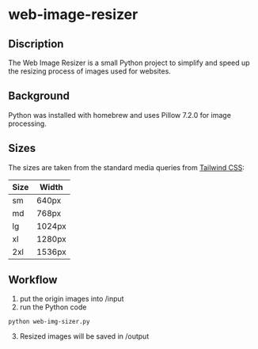 # web-image-resizer
## Discription
The Web Image Resizer is a small Python project to simplify and speed up the resizing process of images used for websites.
## Background
Python was installed with homebrew and uses Pillow 7.2.0 for image processing.
## Sizes
The sizes are taken from the standard media queries from [Tailwind CSS](https://tailwindcss.com/docs/responsive-design):

| Size | Width  |
|------|--------|
| sm   | 640px  |
| md   | 768px  |
| lg   | 1024px |
| xl   | 1280px |
| 2xl  | 1536px |

## Workflow
1. put the origin images into /input
2. run the Python code
```
python web-img-sizer.py
```
3. Resized images will be saved in /output